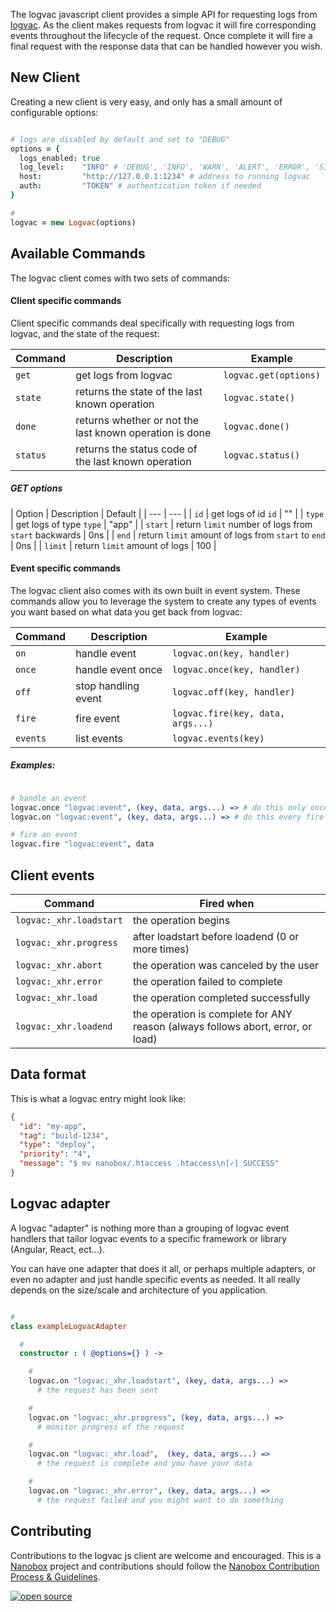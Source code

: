 The logvac javascript client provides a simple API for requesting logs from [logvac](https://github.com/nanopack/logvac). As the client makes requests from logvac it will fire corresponding events throughout the lifecycle of the request. Once complete it will fire a final request with the response data that can be handled however you wish.

## New Client

Creating a new client is very easy, and only has a small amount of configurable options:

```coffeescript

# logs are disabled by default and set to "DEBUG"
options = {
  logs_enabled: true
  log_level:    "INFO" # 'DEBUG', 'INFO', 'WARN', 'ALERT', 'ERROR', 'SILENT'
  host:         "http://127.0.0.1:1234" # address to running logvac
  auth:         "TOKEN" # authentication token if needed
}

#
logvac = new Logvac(options)
```

## Available Commands

The logvac client comes with two sets of commands:

#### Client specific commands

Client specific commands deal specifically with requesting logs from logvac, and the state of the request:

| Command | Description | Example |
| --- | --- | --- |
| `get` | get logs from logvac | `logvac.get(options)` |
| `state` | returns the state of the last known operation | `logvac.state()` |
| `done` | returns whether or not the last known operation is done | `logvac.done()` |
| `status` | returns the status code of the last known operation | `logvac.status()` |

##### GET options
| Option | Description | Default |
| --- | --- |
| `id` | get logs of id `id` | "" |
| `type` | get logs of type `type` | "app" |
| `start` | return `limit` number of logs from `start` backwards | 0ns |
| `end` | return `limit` amount of logs from `start` to `end` | 0ns |
| `limit` | return `limit` amount of logs | 100 |

#### Event specific commands

The logvac client also comes with its own built in event system. These commands allow you to leverage the system to create any types of events you want based on what data you get back from logvac:

| Command | Description | Example |
| --- | --- | --- |
| `on` | handle event | `logvac.on(key, handler)` |
| `once` | handle event once | `logvac.once(key, handler)` |
| `off` | stop handling event | `logvac.off(key, handler)` |
| `fire` | fire event | `logvac.fire(key, data, args...)` |
| `events` | list events | `logvac.events(key)` |

##### Examples:

```coffeescript

# handle an event
logvac.once "logvac:event", (key, data, args...) => # do this only once
logvac.on "logvac:event", (key, data, args...) => # do this every fire

# fire an event
logvac.fire "logvac:event", data
```

## Client events

| Command | Fired when |
| --- | --- |
| `logvac:_xhr.loadstart` | the operation begins |
| `logvac:_xhr.progress` | after loadstart before loadend (0 or more times) |
| `logvac:_xhr.abort` | the operation was canceled by the user |
| `logvac:_xhr.error` | the operation failed to complete |
| `logvac:_xhr.load` | the operation completed successfully |
| `logvac:_xhr.loadend` | the operation is complete for ANY reason (always follows abort, error, or load) |

## Data format

This is what a logvac entry might look like:

```JSON
{
  "id": "my-app",
  "tag": "build-1234",
  "type": "deploy",
  "priority": "4",
  "message": "$ mv nanobox/.htaccess .htaccess\n[✓] SUCCESS"
}
```


## Logvac adapter

A logvac "adapter" is nothing more than a grouping of logvac event handlers that tailor logvac events to a specific framework or library (Angular, React, ect...).

You can have one adapter that does it all, or perhaps multiple adapters, or even no adapter and just handle specific events as needed. It all really depends on the size/scale and architecture of you application.

```coffeescript

#
class exampleLogvacAdapter

  #
  constructor : ( @options={} ) ->

    #
    logvac.on "logvac:_xhr.loadstart", (key, data, args...) =>
      # the request has been sent

    #
    logvac.on "logvac:_xhr.progress", (key, data, args...) =>
      # monitor progress of the request

    #
    logvac.on "logvac:_xhr.load",  (key, data, args...) =>
      # the request is complete and you have your data

    #
    logvac.on "logvac:_xhr.error", (key, data, args...) =>
      # the request failed and you might want to do something
```

## Contributing

Contributions to the logvac js client are welcome and encouraged. This is a [Nanobox](https://nanobox.io) project and contributions should follow the [Nanobox Contribution Process & Guidelines](https://docs.nanobox.io/contributing/).

[![open source](http://nano-assets.gopagoda.io/open-src/nanobox-open-src.png)](http://nanobox.io/open-source)
